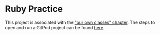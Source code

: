 # Ruby Practice

This project is associated with the ["our own classes" chapter](https://firstdraft.github.io/appdev-textbook/our-own-classes.html). The steps to open and run a GitPod project can be found [here](https://firstdraft.github.io/appdev-textbook/string.html#start-gitpod-project).

